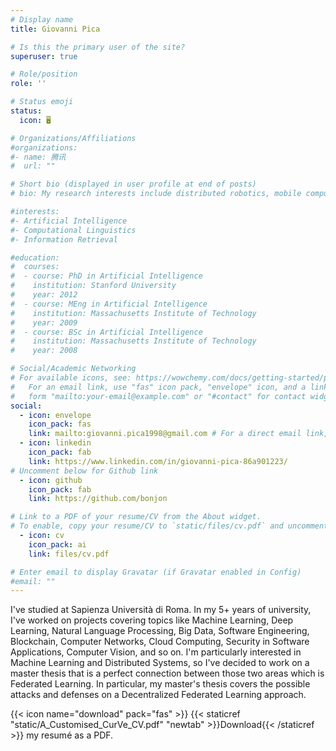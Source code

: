 ```yaml
---
# Display name
title: Giovanni Pica

# Is this the primary user of the site?
superuser: true

# Role/position
role: ''

# Status emoji
status:
  icon:	🖥

# Organizations/Affiliations
#organizations:
#- name: 腾讯
#  url: ""

# Short bio (displayed in user profile at end of posts)
# bio: My research interests include distributed robotics, mobile computing and programmable matter.

#interests:
#- Artificial Intelligence
#- Computational Linguistics
#- Information Retrieval

#education:
#  courses:
#  - course: PhD in Artificial Intelligence
#    institution: Stanford University
#    year: 2012
#  - course: MEng in Artificial Intelligence
#    institution: Massachusetts Institute of Technology
#    year: 2009
#  - course: BSc in Artificial Intelligence
#    institution: Massachusetts Institute of Technology
#    year: 2008

# Social/Academic Networking
# For available icons, see: https://wowchemy.com/docs/getting-started/page-builder/#icons
#   For an email link, use "fas" icon pack, "envelope" icon, and a link in the
#   form "mailto:your-email@example.com" or "#contact" for contact widget.
social:
  - icon: envelope
    icon_pack: fas
    link: mailto:giovanni.pica1998@gmail.com # For a direct email link, use "mailto:test@example.org".
  - icon: linkedin
    icon_pack: fab
    link: https://www.linkedin.com/in/giovanni-pica-86a901223/
# Uncomment below for Github link
  - icon: github
    icon_pack: fab
    link: https://github.com/bonjon

# Link to a PDF of your resume/CV from the About widget.
# To enable, copy your resume/CV to `static/files/cv.pdf` and uncomment the lines below.
  - icon: cv
    icon_pack: ai
    link: files/cv.pdf

# Enter email to display Gravatar (if Gravatar enabled in Config)
#email: ""
---
```


I've studied at Sapienza Università di Roma. In my 5+ years of university, I've worked on projects covering topics like Machine Learning, Deep Learning, Natural Language Processing, Big Data, Software Engineering, Blockchain, Computer Networks, Cloud Computing, Security in Software Applications, Computer Vision, and so on. I'm particularly interested in Machine Learning and Distributed Systems, so I've decided to work on a master thesis that is a perfect connection between those two areas which is Federated Learning. In particular, my master's thesis covers the possible attacks and defenses on a Decentralized Federated Learning approach.

{{< icon name="download" pack="fas" >}} {{< staticref "static/A_Customised_CurVe_CV.pdf" "newtab" >}}Download{{< /staticref >}} my resumé as a PDF.

